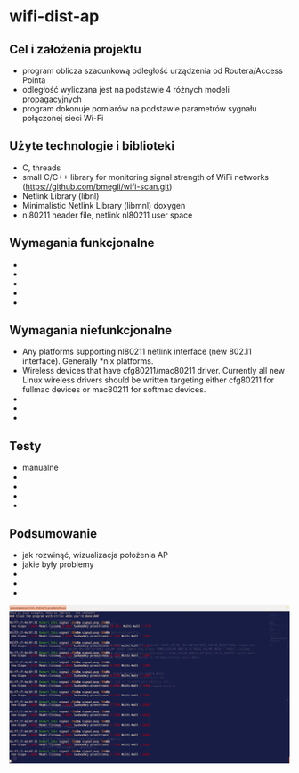 # wifi-dist-ap


## Cel i założenia projektu
* program oblicza szacunkową odległość urządzenia od Routera/Access Pointa
* odległość wyliczana jest na podstawie 4 różnych modeli propagacyjnych
* program dokonuje pomiarów na podstawie parametrów sygnału połączonej sieci Wi-Fi

## Użyte technologie i biblioteki
* C, threads
* small C/C++ library for monitoring signal strength of WiFi networks (https://github.com/bmegli/wifi-scan.git)
* Netlink Library (libnl)
* Minimalistic Netlink Library (libmnl) doxygen
* nl80211 header file, netlink nl80211 user space

## Wymagania funkcjonalne
* 
*
*
*
*

## Wymagania niefunkcjonalne
* Any platforms supporting nl80211 netlink interface (new 802.11 interface). Generally *nix platforms.
* Wireless devices that have cfg80211/mac80211 driver. Currently all new Linux wireless drivers should be written targeting either cfg80211 for fullmac devices or mac80211 for softmac devices.
*
*
*

## Testy
* manualne
*
*
*
*

## Podsumowanie
* jak rozwinąć, wizualizacja położenia AP
* jakie były problemy
*
*
*

![wifi-dist-work](https://github.com/pieczon/wifi-dist/blob/master/Zrzut%20ekranu%20z%202018-05-25%2001-13-48.png)
